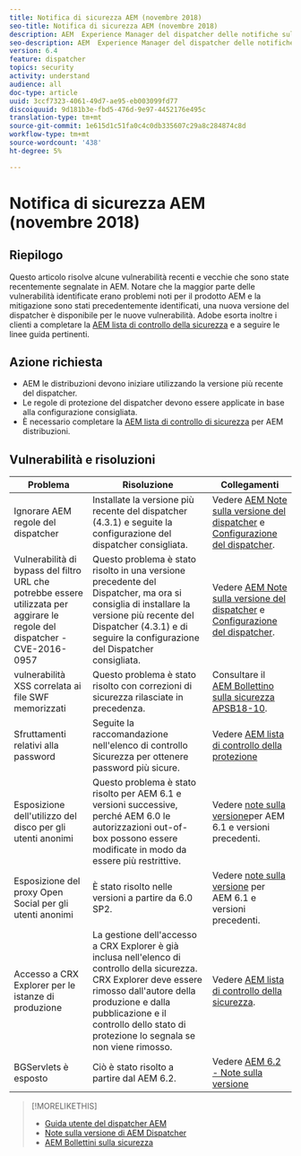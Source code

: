 ```yaml
---
title: Notifica di sicurezza AEM (novembre 2018)
seo-title: Notifica di sicurezza AEM (novembre 2018)
description: AEM  Experience Manager del dispatcher delle notifiche sulla sicurezza
seo-description: AEM  Experience Manager del dispatcher delle notifiche sulla sicurezza
version: 6.4
feature: dispatcher
topics: security
activity: understand
audience: all
doc-type: article
uuid: 3ccf7323-4061-49d7-ae95-eb003099fd77
discoiquuid: 9d181b3e-fbd5-476d-9e97-4452176e495c
translation-type: tm+mt
source-git-commit: 1e615d1c51fa0c4c0db335607c29a8c284874c8d
workflow-type: tm+mt
source-wordcount: '438'
ht-degree: 5%

---
```



# Notifica di sicurezza AEM (novembre 2018)

## Riepilogo

Questo articolo risolve alcune vulnerabilità recenti e vecchie che sono state recentemente segnalate in AEM. Notare che la maggior parte delle vulnerabilità identificate erano problemi noti per il prodotto AEM e la mitigazione sono stati precedentemente identificati, una nuova versione del dispatcher è disponibile per le nuove vulnerabilità.  Adobe esorta inoltre i clienti a completare la [AEM lista di controllo della sicurezza](https://helpx.adobe.com/experience-manager/6-5/sites/administering/using/security-checklist.html) e a seguire le linee guida pertinenti.

## Azione richiesta

* AEM le distribuzioni devono iniziare utilizzando la versione più recente del dispatcher.
* Le regole di protezione del dispatcher devono essere applicate in base alla configurazione consigliata.
* È necessario completare la [AEM lista di controllo di sicurezza](https://helpx.adobe.com/experience-manager/6-5/sites/administering/using/security-checklist.html) per AEM distribuzioni.

## Vulnerabilità e risoluzioni

| Problema | Risoluzione | Collegamenti |
|-------|------------|-------|
| Ignorare AEM regole del dispatcher | Installate la versione più recente del dispatcher (4.3.1) e seguite la configurazione del dispatcher consigliata. | Vedere [AEM Note sulla versione del dispatcher](https://helpx.adobe.com/experience-manager/dispatcher/release-notes.html) e [Configurazione del dispatcher](https://helpx.adobe.com/it/experience-manager/dispatcher/using/dispatcher-configuration.html). |
| Vulnerabilità di bypass del filtro URL che potrebbe essere utilizzata per aggirare le regole del dispatcher - CVE-2016-0957 | Questo problema è stato risolto in una versione precedente del Dispatcher, ma ora si consiglia di installare la versione più recente del Dispatcher (4.3.1) e di seguire la configurazione del Dispatcher consigliata. | Vedere [AEM Note sulla versione del dispatcher](https://helpx.adobe.com/experience-manager/dispatcher/release-notes.html) e [Configurazione del dispatcher](https://helpx.adobe.com/experience-manager/dispatcher/using/dispatcher-configuration.html). |
| vulnerabilità XSS correlata ai file SWF memorizzati | Questo problema è stato risolto con correzioni di sicurezza rilasciate in precedenza. | Consultare il [AEM Bollettino sulla sicurezza APSB18-10](https://helpx.adobe.com/security/products/experience-manager/apsb18-10.html). |
| Sfruttamenti relativi alla password | Seguite la raccomandazione nell&#39;elenco di controllo Sicurezza per ottenere password più sicure. | Vedere [AEM lista di controllo della protezione](https://helpx.adobe.com/experience-manager/6-5/sites/administering/using/security-checklist.html) |
| Esposizione dell&#39;utilizzo del disco per gli utenti anonimi | Questo problema è stato risolto per AEM 6.1 e versioni successive, perché AEM 6.0 le autorizzazioni out-of-box possono essere modificate in modo da essere più restrittive. | Vedere [note sulla versione](https://helpx.adobe.com/experience-manager/aem-previous-versions.html)per AEM 6.1 e versioni precedenti. |
| Esposizione del proxy Open Social per gli utenti anonimi | È stato risolto nelle versioni a partire da 6.0 SP2. | Vedere [note sulla versione](https://helpx.adobe.com/experience-manager/aem-previous-versions.html) per AEM 6.1 e versioni precedenti. |
| Accesso a CRX Explorer per le istanze di produzione | La gestione dell&#39;accesso a CRX Explorer è già inclusa nell&#39;elenco di controllo della sicurezza. CRX Explorer deve essere rimosso dall&#39;autore della produzione e dalla pubblicazione e il controllo dello stato di protezione lo segnala se non viene rimosso. | Vedere [AEM lista di controllo della sicurezza](https://helpx.adobe.com/experience-manager/6-4/sites/administering/using/security-checklist.html). |
| BGServlets è esposto | Ciò è stato risolto a partire dal AEM 6.2. | Vedere [AEM 6.2 - Note sulla versione](https://helpx.adobe.com/it/experience-manager/6-2/release-notes.html) |

>[!MORELIKETHIS]
>
>* [Guida utente del dispatcher AEM](https://helpx.adobe.com/experience-manager/dispatcher/user-guide.html)
>* [Note sulla versione di AEM Dispatcher](https://helpx.adobe.com/experience-manager/dispatcher/release-notes.html)
>* [AEM Bollettini sulla sicurezza](https://helpx.adobe.com/security.html#experience-manager)

